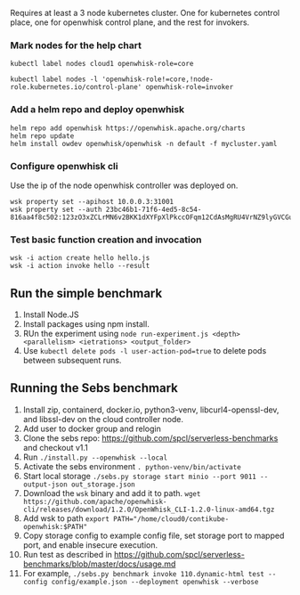 Requires at least a 3 node kubernetes cluster. One for kubernetes control place, one for openwhisk control plane, and the rest for invokers.

### Mark nodes for the help chart
```
kubectl label nodes cloud1 openwhisk-role=core

kubectl label nodes -l 'openwhisk-role!=core,!node-role.kubernetes.io/control-plane' openwhisk-role=invoker
```

### Add a helm repo and deploy openwhisk
```
helm repo add openwhisk https://openwhisk.apache.org/charts
helm repo update
helm install owdev openwhisk/openwhisk -n default -f mycluster.yaml
```

### Configure openwhisk cli
Use the ip of the node openwhisk controller was deployed on.
```
wsk property set --apihost 10.0.0.3:31001
wsk property set --auth 23bc46b1-71f6-4ed5-8c54-816aa4f8c502:123zO3xZCLrMN6v2BKK1dXYFpXlPkccOFqm12CdAsMgRU4VrNZ9lyGVCGuMDGIwP
```

### Test basic function creation and invocation
```
wsk -i action create hello hello.js
wsk -i action invoke hello --result
```

## Run the simple benchmark
1. Install Node.JS
2. Install packages using npm install.
3. RUn the experiment using `node run-experiment.js <depth> <parallelism> <ietrations> <output_folder>`
4. Use `kubectl delete pods -l user-action-pod=true` to delete pods between subsequent runs.

## Running the Sebs benchmark
1. Install zip, containerd, docker.io, python3-venv, libcurl4-openssl-dev, and libssl-dev on the cloud controller node.
2. Add user to docker group and relogin
3. Clone the sebs repo: https://github.com/spcl/serverless-benchmarks and checkout v1.1
4. Run `./install.py --openwhisk --local`
5. Activate the sebs environment `. python-venv/bin/activate`
6. Start local storage `./sebs.py storage start minio --port 9011 --output-json out_storage.json`
7. Download the `wsk` binary and add it to path. `wget https://github.com/apache/openwhisk-cli/releases/download/1.2.0/OpenWhisk_CLI-1.2.0-linux-amd64.tgz`
8. Add wsk to path `export PATH="/home/cloud0/contikube-openwhisk:$PATH"`
9. Copy storage config to example config file, set storage port to mapped port, and enable insecure execution.
10. Run test as described in https://github.com/spcl/serverless-benchmarks/blob/master/docs/usage.md
11. For example, `./sebs.py benchmark invoke 110.dynamic-html test --config config/example.json --deployment openwhisk --verbose`


